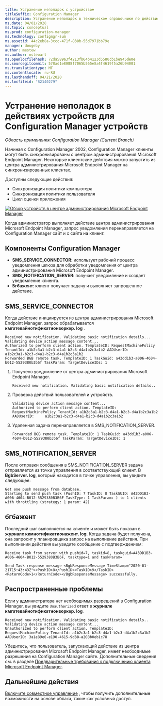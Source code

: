 ```yaml
---
title: Устранение неполадок с устройством
titleSuffix: Configuration Manager
description: Устранение неполадок в техническом справочнике по действиям устройств для Configuration Manager
ms.date: 04/01/2020
ms.topic: conceptual
ms.prod: configuration-manager
ms.technology: configmgr-sum
ms.assetid: 44c2eb8a-3ccc-471f-838b-55d7971bb79e
manager: dougeby
author: mestew
ms.author: mstewart
ms.openlocfilehash: 72da589a3f4213fb64b4123d5580cb1be945de0e
ms.sourcegitcommit: 578ad1e8088f7065b565e8a4f4619f5a26b94001
ms.translationtype: MT
ms.contentlocale: ru-RU
ms.lasthandoff: 04/21/2020
ms.locfileid: "82140279"
---
```

# <a name="troubleshooting-device-actions-for-configuration-manager-devices"></a>Устранение неполадок в действиях устройств для Configuration Manager устройств

*Область применения: Configuration Manager (Current Branch)*

Начиная с Configuration Manager 2002, Configuration Manager клиенты могут быть синхронизированы с центром администрирования Microsoft Endpoint Manager. Некоторые клиентские действия можно запустить из центра администрирования Microsoft Endpoint Manager на синхронизированных клиентах.

Доступны следующие действия:
- Синхронизация политики компьютера
- Синхронизация политики пользователя
- Цикл оценки приложения


[![Обзор устройств в центре администрирования Microsoft Endpoint Manager](./media/3555758-device-overview-actions.png)](./media/3555758-device-overview-actions.png#lightbox)
  
Когда администратор выполняет действие центра администрирования Microsoft Endpoint Manager, запрос уведомления перенаправляется на Configuration Manager сайт и с сайта на клиент.

## <a name="configuration-manager-components"></a>Компоненты Configuration Manager

- **SMS_SERVICE_CONNECTOR**: использует рабочий процесс уведомления шлюза для обработки уведомления от центра администрирования Microsoft Endpoint Manager.
- **SMS_NOTIFICATION_SERVER**: получает уведомление и создает уведомление клиента.
- **Бгбажент**: клиент получает задачу и выполняет запрошенное действие.

## <a name="sms_service_connector"></a>SMS_SERVICE_CONNECTOR

Когда действие инициируется из центра администрирования Microsoft Endpoint Manager, запрос обрабатывается **кмгатевайнотификатионворкер. log** .  

```text
Received new notification. Validating basic notification details...
Validating device action message content...
Authorized to perform client action. TemplateID: RequestMachinePolicy TenantId: a1b2c3a1-b2c3-d4a1-b2c3-d4a1b2c3a1b2 AADUserID:     a1b2c3a1-b2c3-d4a1-b2c3-d4a1b2c3a1b2
Forwarded BGB remote task. TemplateID: 1 TaskGuid: a43dd1b3-a006-4604-b012-5529380b3b6f TaskParam: TargetDeviceIDs: 1  
```
 
1. Получено уведомление от центра администрирования Microsoft Endpoint Manager.

   ```text
   Received new notification. Validating basic notification details..
   ```

1. Проверка действий пользователей и устройств.

   ```text
   Validating device action message content... 
   Authorized to perform client action. TemplateID: RequestMachinePolicy TenantId: a1b2c3a1-b2c3-d4a1-b2c3-d4a1b2c3a1b2 AADUserID:     a1b2c3a1-b2c3-d4a1-b2c3-d4a1b2c3a1b2
   ```

1. Удаленная задача перенаправляется в SMS_NOTIFICATION_SERVER.

    ```text
   Forwarded BGB remote task. TemplateID: 1 TaskGuid: a43dd1b3-a006-4604-b012-5529380b3b6f TaskParam: TargetDeviceIDs: 1  
    ```


## <a name="sms_notification_server"></a>SMS_NOTIFICATION_SERVER

После отправки сообщения в SMS_NOTIFICATION_SERVER задача отправляется из точки управления в соответствующий клиент. В **BgbServer. log**, который находится в точке управления, вы увидите следующее:

```text
Get one push message from database.
Starting to send push task (PushID: 7 TaskID: 8 TaskGUID: A43DD1B3-A006-4604-B012-5529380B3B6F TaskType: 1 TaskParam: ) to 1 clients  with throttling (strategy: 1 param: 42)
```

## <a name="bgbagent"></a>бгбажент

Последний шаг выполняется на клиенте и может быть показан в **журнале ккмнотификатионажент. log**. Когда задача будет получена, она запросит у планировщика запрос на выполнение действия. При выполнении действия вы увидите сообщение с подтверждением:

```text
Receive task from server with pushid=7, taskid=8, taskguid=A43DD1B3-A006-4604-B012-5529380B3B6F, tasktype=1 and taskParam=

Send Task response message <BgbResponseMessage TimeStamp="2020-01-21T15:43:43Z"><PushID>8</PushID><TaskID>9</TaskID><ReturnCode>1</ReturnCode></BgbResponseMessage> successfully.
```

## <a name="common-issues"></a>Распространенные проблемы

Если у администратора нет необходимых разрешений в Configuration Manager, вы увидите `Unauthorized` ответ в **журнале кмгатевайнотификатионворкер. log**.

```text
Received new notification. Validating basic notification details..
Validating device action message content...
Unauthorized to perform client action. TemplateID: RequestMachinePolicy TenantId: a1b2c3a1-b2c3-d4a1-b2c3-d4a1b2c3a1b2 AADUserID: 3a1e89e6-e190-4615-9d38-a208b0eb1c78
```  

Убедитесь, что пользователь, запускающий действие из центра администрирования Microsoft Endpoint Manager, имеет необходимые разрешения на Configuration Manager сайте. Дополнительные сведения см. в разделе [Предварительные требования к подключению клиента Microsoft Endpoint Manager](device-sync-actions.md#prerequisites).

## <a name="next-steps"></a>Дальнейшие действия

[Включите совместное управление](../comanage/overview.md) , чтобы получить дополнительные возможности на основе облака, такие как условный доступ.
